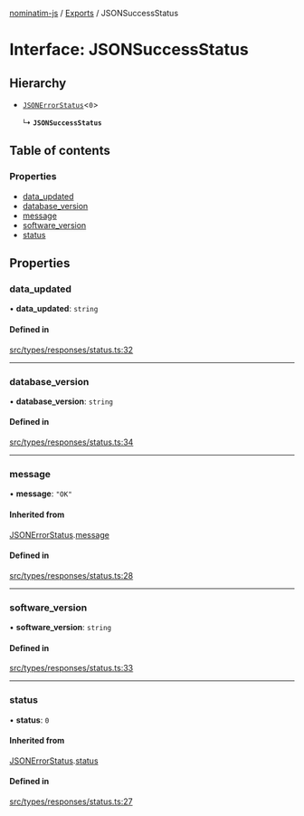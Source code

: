 [nominatim-js](../README.md) / [Exports](../modules.md) / JSONSuccessStatus

# Interface: JSONSuccessStatus

## Hierarchy

- [`JSONErrorStatus`](JSONErrorStatus.md)<``0``\>

  ↳ **`JSONSuccessStatus`**

## Table of contents

### Properties

- [data\_updated](JSONSuccessStatus.md#data_updated)
- [database\_version](JSONSuccessStatus.md#database_version)
- [message](JSONSuccessStatus.md#message)
- [software\_version](JSONSuccessStatus.md#software_version)
- [status](JSONSuccessStatus.md#status)

## Properties

### data\_updated

• **data\_updated**: `string`

#### Defined in

[src/types/responses/status.ts:32](https://github.com/blksnk/nominatim-js/blob/2f25718/src/types/responses/status.ts#L32)

___

### database\_version

• **database\_version**: `string`

#### Defined in

[src/types/responses/status.ts:34](https://github.com/blksnk/nominatim-js/blob/2f25718/src/types/responses/status.ts#L34)

___

### message

• **message**: ``"OK"``

#### Inherited from

[JSONErrorStatus](JSONErrorStatus.md).[message](JSONErrorStatus.md#message)

#### Defined in

[src/types/responses/status.ts:28](https://github.com/blksnk/nominatim-js/blob/2f25718/src/types/responses/status.ts#L28)

___

### software\_version

• **software\_version**: `string`

#### Defined in

[src/types/responses/status.ts:33](https://github.com/blksnk/nominatim-js/blob/2f25718/src/types/responses/status.ts#L33)

___

### status

• **status**: ``0``

#### Inherited from

[JSONErrorStatus](JSONErrorStatus.md).[status](JSONErrorStatus.md#status)

#### Defined in

[src/types/responses/status.ts:27](https://github.com/blksnk/nominatim-js/blob/2f25718/src/types/responses/status.ts#L27)
